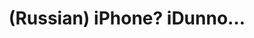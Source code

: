 ---
layout: default
category: mega
lang: en
title: (Russian) iPhone? iDunno…
slug: iphone
tags: apple baka-baka friends gui information iphone 
postid: 275
translated: no
---